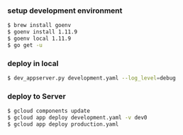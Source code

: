 ### setup development environment
```bash
$ brew install goenv
$ goenv install 1.11.9
$ goenv local 1.11.9
$ go get -u
```

### deploy in local
```bash
$ dev_appserver.py development.yaml --log_level=debug
```

### deploy to Server
```bash
$ gcloud components update
$ gcloud app deploy development.yaml -v dev0
$ gcloud app deploy production.yaml
```
